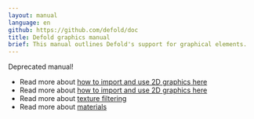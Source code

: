 ```yaml
---
layout: manual
language: en
github: https://github.com/defold/doc
title: Defold graphics manual
brief: This manual outlines Defold's support for graphical elements.
---
```


Deprecated manual!

* Read more about [how to import and use 2D graphics here](/manuals/importing-graphics)
* Read more about [how to import and use 2D graphics here](/manuals/importing-graphics)
* Read more about [texture filtering](/manuals/texture-filtering)
* Read more about [materials](/manuals/material)
